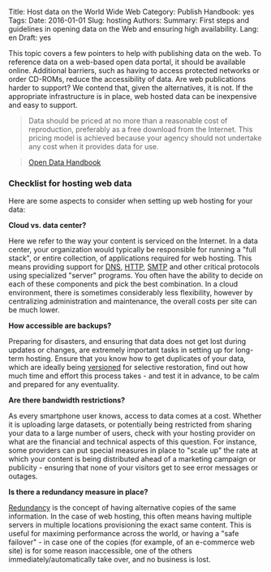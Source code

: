 Title: Host data on the World Wide Web
Category: Publish
Handbook: yes
Tags:
Date: 2016-01-01
Slug: hosting
Authors:
Summary: First steps and guidelines in opening data on the Web and ensuring high availability.
Lang: en
Draft: yes


This topic covers a few pointers to help with publishing data on the web. To reference data on a web-based open data portal, it should be available online. Additional barriers, such as having to access protected networks or order CD-ROMs, reduce the accessibility of data. Are web publications harder to support? We contend that, given the alternatives, it is not. If the appropriate infrastructure is in place, web hosted data can be inexpensive and easy to support.

> Data should be priced at no more than a reasonable cost of reproduction, preferably as a free download from the Internet. This pricing model is achieved because your agency should not undertake any cost when it provides data for use.

> [Open Data Handbook](http://opendatahandbook.org/guide/en/how-to-open-up-data/#make-data-available-technical-openness)

### Checklist for hosting web data

Here are some aspects to consider when setting up web hosting for your data:

**<checkbox> Cloud vs. data center?**

Here we refer to the way your content is serviced on the Internet. In a data center, your organization would typically be responsible for running a "full stack", or entire collection, of applications required for web hosting. This means providing support for [DNS](https://en.wikipedia.org/wiki/DNS), [HTTP](https://en.wikipedia.org/wiki/HTTP), [SMTP](https://en.wikipedia.org/wiki/SMTP) and other critical protocols using specialized "server" programs. You often have the ability to decide on each of these components and pick the best combination. In a cloud environment, there is sometimes considerably less flexibility, however by centralizing administration and maintenance, the overall costs per site can be much lower.

**<checkbox> How accessible are backups?**

Preparing for disasters, and ensuring that data does not get lost during updates or changes, are extremely important tasks in setting up for long-term hosting. Ensure that you know how to get duplicates of your data, which are ideally being [versioned](https://en.wikipedia.org/wiki/Version_control) for selective restoration, find out how much time and effort this process takes - and test it in advance, to be calm and prepared for any eventuality.

**<checkbox> Are there bandwidth restrictions?**

As every smartphone user knows, access to data comes at a cost. Whether it is uploading large datasets, or potentially being restricted from sharing your data to a large number of users, check with your hosting provider on what are the financial and technical aspects of this question. For instance, some providers can put special measures in place to "scale up" the rate at which your content is being distributed ahead of a marketing campaign or publicity - ensuring that none of your visitors get to see error messages or outages.

**<checkbox> Is there a redundancy measure in place?**

[Redundancy](https://en.wikipedia.org/wiki/Redundancy_(engineering)) is the concept of having alternative copies of the same information. In the case of web hosting, this often means having multiple servers in multiple locations provisioning the exact same content. This is useful for maximing performance across the world, or having a "safe failover" - in case one of the copies (for example, of an e-commerce web site) is for some reason inaccessible, one of the others immediately/automatically take over, and no business is lost.
